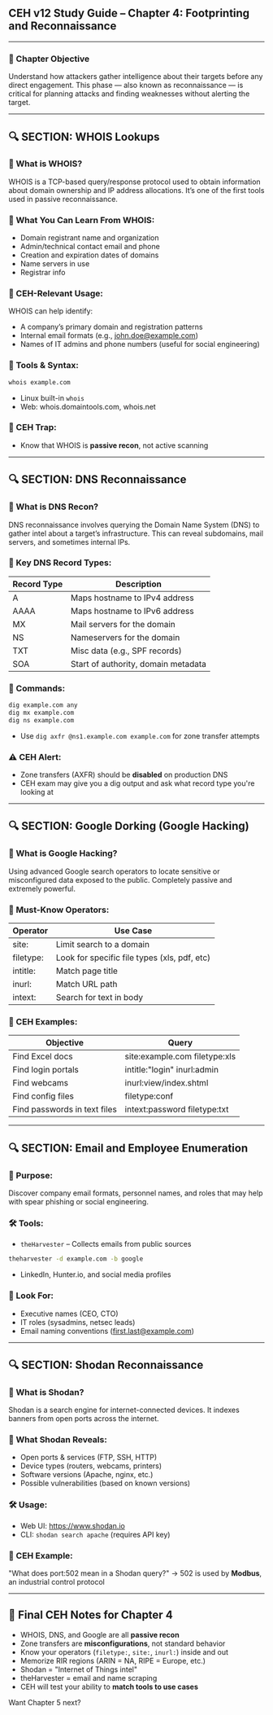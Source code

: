 ## CEH v12 Study Guide – Chapter 4: Footprinting and Reconnaissance

---

### 🎯 Chapter Objective
Understand how attackers gather intelligence about their targets before any direct engagement. This phase — also known as reconnaissance — is critical for planning attacks and finding weaknesses without alerting the target.

---

## 🔍 SECTION: WHOIS Lookups

### 🧠 What is WHOIS?
WHOIS is a TCP-based query/response protocol used to obtain information about domain ownership and IP address allocations. It’s one of the first tools used in passive reconnaissance.

### 📌 What You Can Learn From WHOIS:
- Domain registrant name and organization
- Admin/technical contact email and phone
- Creation and expiration dates of domains
- Name servers in use
- Registrar info

### 📖 CEH-Relevant Usage:
WHOIS can help identify:
- A company’s primary domain and registration patterns
- Internal email formats (e.g., john.doe@example.com)
- Names of IT admins and phone numbers (useful for social engineering)

### 🧪 Tools & Syntax:
```bash
whois example.com
```
- Linux built-in `whois`
- Web: whois.domaintools.com, whois.net

### 🧠 CEH Trap:
- Know that WHOIS is **passive recon**, not active scanning

---

## 🔍 SECTION: DNS Reconnaissance

### 🧠 What is DNS Recon?
DNS reconnaissance involves querying the Domain Name System (DNS) to gather intel about a target’s infrastructure. This can reveal subdomains, mail servers, and sometimes internal IPs.

### 📌 Key DNS Record Types:
| Record Type | Description                     |
|-------------|---------------------------------|
| A           | Maps hostname to IPv4 address  |
| AAAA        | Maps hostname to IPv6 address  |
| MX          | Mail servers for the domain    |
| NS          | Nameservers for the domain     |
| TXT         | Misc data (e.g., SPF records)  |
| SOA         | Start of authority, domain metadata |

### 🧪 Commands:
```bash
dig example.com any
dig mx example.com
dig ns example.com
```
- Use `dig axfr @ns1.example.com example.com` for zone transfer attempts

### ⚠️ CEH Alert:
- Zone transfers (AXFR) should be **disabled** on production DNS
- CEH exam may give you a dig output and ask what record type you're looking at

---

## 🔍 SECTION: Google Dorking (Google Hacking)

### 🧠 What is Google Hacking?
Using advanced Google search operators to locate sensitive or misconfigured data exposed to the public. Completely passive and extremely powerful.

### 🔎 Must-Know Operators:
| Operator      | Use Case                                      |
|---------------|-----------------------------------------------|
| site:         | Limit search to a domain                     |
| filetype:     | Look for specific file types (xls, pdf, etc) |
| intitle:      | Match page title                             |
| inurl:        | Match URL path                               |
| intext:       | Search for text in body                      |

### 📌 CEH Examples:
| Objective                      | Query                                      |
|-------------------------------|---------------------------------------------|
| Find Excel docs               | site:example.com filetype:xls              |
| Find login portals            | intitle:"login" inurl:admin                |
| Find webcams                  | inurl:view/index.shtml                     |
| Find config files             | filetype:conf | filetype:ini               |
| Find passwords in text files | intext:password filetype:txt               |

---

## 🔍 SECTION: Email and Employee Enumeration

### 🧠 Purpose:
Discover company email formats, personnel names, and roles that may help with spear phishing or social engineering.

### 🛠️ Tools:
- `theHarvester` – Collects emails from public sources
```bash
theharvester -d example.com -b google
```
- LinkedIn, Hunter.io, and social media profiles

### 👀 Look For:
- Executive names (CEO, CTO)
- IT roles (sysadmins, netsec leads)
- Email naming conventions (first.last@example.com)

---

## 🔍 SECTION: Shodan Reconnaissance

### 🧠 What is Shodan?
Shodan is a search engine for internet-connected devices. It indexes banners from open ports across the internet.

### 📌 What Shodan Reveals:
- Open ports & services (FTP, SSH, HTTP)
- Device types (routers, webcams, printers)
- Software versions (Apache, nginx, etc.)
- Possible vulnerabilities (based on known versions)

### 🛠️ Usage:
- Web UI: https://www.shodan.io
- CLI: `shodan search apache` (requires API key)

### 📖 CEH Example:
"What does port:502 mean in a Shodan query?" → 502 is used by **Modbus**, an industrial control protocol

---

## 🧠 Final CEH Notes for Chapter 4
- WHOIS, DNS, and Google are all **passive recon**
- Zone transfers are **misconfigurations**, not standard behavior
- Know your operators (`filetype:`, `site:`, `inurl:`) inside and out
- Memorize RIR regions (ARIN = NA, RIPE = Europe, etc.)
- Shodan = "Internet of Things intel"
- theHarvester = email and name scraping
- CEH will test your ability to **match tools to use cases**

Want Chapter 5 next?

